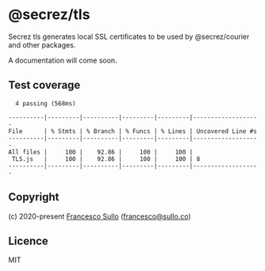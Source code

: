 # @secrez/tls

Secrez tls generates local SSL certificates to be used by @secrez/courier and other packages.

A documentation will come soon.


## Test coverage

```
  4 passing (568ms)

----------|---------|----------|---------|---------|-------------------
File      | % Stmts | % Branch | % Funcs | % Lines | Uncovered Line #s 
----------|---------|----------|---------|---------|-------------------
All files |     100 |    92.86 |     100 |     100 |                   
 TLS.js   |     100 |    92.86 |     100 |     100 | 8                 
----------|---------|----------|---------|---------|-------------------
```

## Copyright

(c) 2020-present [Francesco Sullo](https://francesco.sullo.co) (<francesco@sullo.co>)

## Licence

MIT
